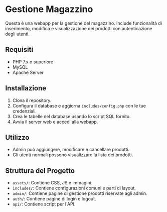 # Gestione Magazzino

Questa è una webapp per la gestione del magazzino. Include funzionalità di inserimento, modifica e visualizzazione dei prodotti con autenticazione degli utenti.

## Requisiti

- PHP 7.x o superiore
- MySQL
- Apache Server

## Installazione

1. Clona il repository.
2. Configura il database e aggiorna `includes/config.php` con le tue credenziali.
3. Crea le tabelle nel database usando lo script SQL fornito.
4. Avvia il server web e accedi alla webapp.

## Utilizzo

- Admin può aggiungere, modificare e cancellare prodotti.
- Gli utenti normali possono visualizzare la lista dei prodotti.

## Struttura del Progetto

- `assets/`: Contiene CSS, JS e immagini.
- `includes/`: Contiene configurazioni comuni e parti di layout.
- `admin/`: Contiene pagine di gestione prodotti riservate agli admin.
- `auth/`: Contiene pagine di login e logout.
- `api/`: Contiene script per l'API.
